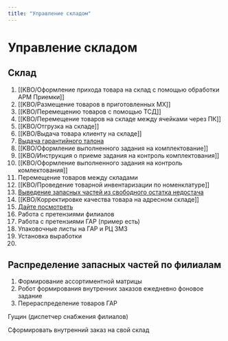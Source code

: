 ```yaml
---
title: "Управление складом"
---
```


# Управление складом

## Склад

1. [[KBO/Оформление прихода товара на склад с помощью обработки АРМ Приемки]]
2. [[KBO/Размещение товаров в приготовленных МХ]]
3. [[KBO/Перемещению товаров с помощью ТСД]]
4. [[KBO/Перемещение товаров на складе между ячейками через ПК]]
5. [[KBO/Отгрузка на складе]]
6. [[KBO/Выдача товара клиенту на складе]]
7. [Выдача гарантийного талона](KBO/Выдача%20гарантийного%20талона.md)
8. [[KBO/Оформление выполненного задания на комплектование]]
9. [[KBO/Инструкция о приеме задания на контроль комплектования]]
10. [[KBO/Оформление выполненного задания на контроль комлектования]]
11. Перемещение товаров между складами
12. [[KBO/Проведение товарной инвентаризации по номенклатуре]]
13. [Выведение запасных частей из свободного остатка недостача](KBO/Выведение%20запасных%20частей%20из%20свободного%20остатка%20недостача.md)
14. [[KBO/Корректировке качества товара на адресном складе]]
15. [Дайте посмотреть](KBO/Дайте%20посмотреть.md)
16. Работа с претензиями филиалов
17. Работа с претензиями ГАР (пример есть) 
18. Упаковочные листы на ГАР и РЦ ЗМЗ
19. Установка выработки
20. 


## Распределение запасных частей по филиалам
1. Формирование ассортиментной матрицы
2. Робот формирования внутренних заказов ежедневно фоновое задание
3. Перераспределение товаров ГАР

Гущин (диспетчер снабжения филиалов)

Сформировать внутренний заказ на свой склад



